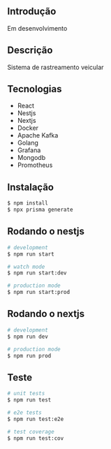 ## Introdução

Em desenvolvimento

## Descrição

Sistema de rastreamento veicular

## Tecnologias

- React
- Nestjs
- Nextjs
- Docker
- Apache Kafka
- Golang
- Grafana
- Mongodb
- Promotheus

## Instalação

```bash
$ npm install
$ npx prisma generate
```

## Rodando o nestjs

```bash
# development
$ npm run start

# watch mode
$ npm run start:dev

# production mode
$ npm run start:prod
```

## Rodando o nextjs

```bash
# development
$ npm run dev

# production mode
$ npm run prod
```

## Teste

```bash
# unit tests
$ npm run test

# e2e tests
$ npm run test:e2e

# test coverage
$ npm run test:cov
```

